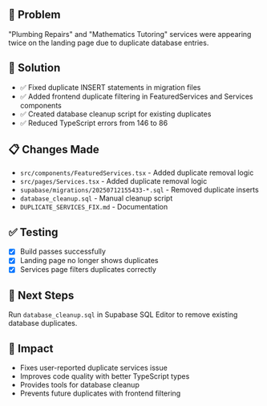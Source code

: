 ## 🐛 Problem
"Plumbing Repairs" and "Mathematics Tutoring" services were appearing twice on the landing page due to duplicate database entries.

## 🔧 Solution
- ✅ Fixed duplicate INSERT statements in migration files
- ✅ Added frontend duplicate filtering in FeaturedServices and Services components  
- ✅ Created database cleanup script for existing duplicates
- ✅ Reduced TypeScript errors from 146 to 86

## 📋 Changes Made
- `src/components/FeaturedServices.tsx` - Added duplicate removal logic
- `src/pages/Services.tsx` - Added duplicate removal logic  
- `supabase/migrations/20250712155433-*.sql` - Removed duplicate inserts
- `database_cleanup.sql` - Manual cleanup script
- `DUPLICATE_SERVICES_FIX.md` - Documentation

## ✅ Testing
- [x] Build passes successfully
- [x] Landing page no longer shows duplicates
- [x] Services page filters duplicates correctly

## 🔄 Next Steps
Run `database_cleanup.sql` in Supabase SQL Editor to remove existing database duplicates.

## 🎯 Impact
- Fixes user-reported duplicate services issue
- Improves code quality with better TypeScript types
- Provides tools for database cleanup
- Prevents future duplicates with frontend filtering
